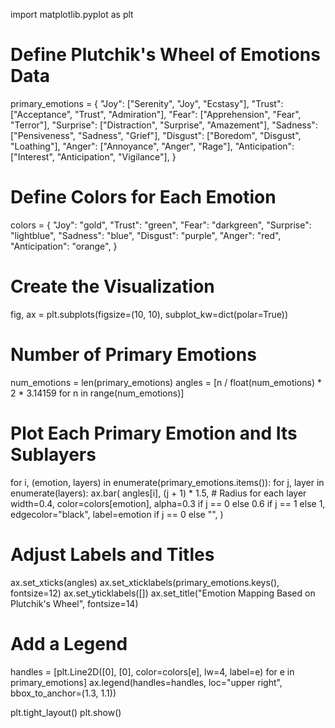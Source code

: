 import matplotlib.pyplot as plt

# Define Plutchik's Wheel of Emotions Data
primary_emotions = {
    "Joy": ["Serenity", "Joy", "Ecstasy"],
    "Trust": ["Acceptance", "Trust", "Admiration"],
    "Fear": ["Apprehension", "Fear", "Terror"],
    "Surprise": ["Distraction", "Surprise", "Amazement"],
    "Sadness": ["Pensiveness", "Sadness", "Grief"],
    "Disgust": ["Boredom", "Disgust", "Loathing"],
    "Anger": ["Annoyance", "Anger", "Rage"],
    "Anticipation": ["Interest", "Anticipation", "Vigilance"],
}

# Define Colors for Each Emotion
colors = {
    "Joy": "gold",
    "Trust": "green",
    "Fear": "darkgreen",
    "Surprise": "lightblue",
    "Sadness": "blue",
    "Disgust": "purple",
    "Anger": "red",
    "Anticipation": "orange",
}

# Create the Visualization
fig, ax = plt.subplots(figsize=(10, 10), subplot_kw=dict(polar=True))

# Number of Primary Emotions
num_emotions = len(primary_emotions)
angles = [n / float(num_emotions) * 2 * 3.14159 for n in range(num_emotions)]

# Plot Each Primary Emotion and Its Sublayers
for i, (emotion, layers) in enumerate(primary_emotions.items()):
    for j, layer in enumerate(layers):
        ax.bar(
            angles[i],
            (j + 1) * 1.5,  # Radius for each layer
            width=0.4,
            color=colors[emotion],
            alpha=0.3 if j == 0 else 0.6 if j == 1 else 1,
            edgecolor="black",
            label=emotion if j == 0 else "",
        )

# Adjust Labels and Titles
ax.set_xticks(angles)
ax.set_xticklabels(primary_emotions.keys(), fontsize=12)
ax.set_yticklabels([])
ax.set_title("Emotion Mapping Based on Plutchik's Wheel", fontsize=14)

# Add a Legend
handles = [plt.Line2D([0], [0], color=colors[e], lw=4, label=e) for e in primary_emotions]
ax.legend(handles=handles, loc="upper right", bbox_to_anchor=(1.3, 1.1))

plt.tight_layout()
plt.show()

